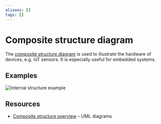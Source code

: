 ```yaml
---
aliases: []
tags: []
---
```


# Composite structure diagram

The [composite structure diagram](https://wikipedia.org/wiki/composite_structure_diagram) is used to illustrate the hardware of devices, e.g. IoT sensors. It is especially useful for embedded systems.

## Examples

![Internal structure example](https://www.uml-diagrams.org/composite-structure-diagrams/composite-internal-structure-diagram-elements.png)

## Resources

- [Composite structure overview](https://www.uml-diagrams.org/composite-structure-diagrams.html) – UML diagrams